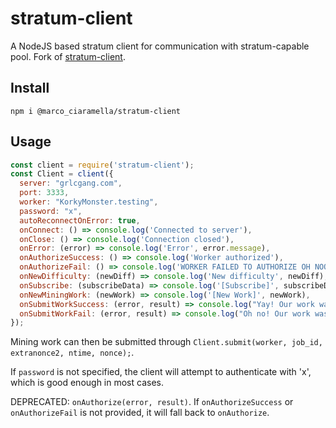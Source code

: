# stratum-client
A NodeJS based stratum client for communication with stratum-capable pool.
Fork of [stratum-client](https://www.npmjs.com/package/stratum-client).

## Install
`npm i @marco_ciaramella/stratum-client`

## Usage
```javascript
const client = require('stratum-client');
const Client = client({
  server: "grlcgang.com",
  port: 3333,
  worker: "KorkyMonster.testing",
  password: "x",
  autoReconnectOnError: true,
  onConnect: () => console.log('Connected to server'),
  onClose: () => console.log('Connection closed'),
  onError: (error) => console.log('Error', error.message),
  onAuthorizeSuccess: () => console.log('Worker authorized'),
  onAuthorizeFail: () => console.log('WORKER FAILED TO AUTHORIZE OH NOOOOOO'),
  onNewDifficulty: (newDiff) => console.log('New difficulty', newDiff),
  onSubscribe: (subscribeData) => console.log('[Subscribe]', subscribeData),
  onNewMiningWork: (newWork) => console.log('[New Work]', newWork),
  onSubmitWorkSuccess: (error, result) => console.log("Yay! Our work was accepted!"),
  onSubmitWorkFail: (error, result) => console.log("Oh no! Our work was refused because: " + error)
});
```

Mining work can then be submitted through `Client.submit(worker, job_id, extranonce2, ntime, nonce);`.

If `password` is not specified, the client will attempt to authenticate with 'x', which is good enough in most cases.

DEPRECATED: `onAuthorize(error, result)`. If `onAuthorizeSuccess` or `onAuthorizeFail` is not provided, it will fall back to `onAuthorize`.
